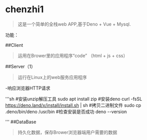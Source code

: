 # chenzhi1

>这是一个简单的全栈web APP,基于Deno + Vue + Mysql.

功能：

##Client

>运用在Brower里的应用程序“code” （html + js + css）

##Server（1）

>运行在Linux上的web服务应用程序

-响应浏览器HTTP请求

'''sh
#安装unzip解压工具
sudo apt install zip
#安装deno
curl -fsSL https://deno.land/x/install/install.sh | sh
#拷贝二进制文件
sudo cp .deno/bin/deno /usr/bin
#检查安装是否成功
deno --version

'''
##DataBase

>持久化数据，保存Brower浏览器端用户需要的数据
